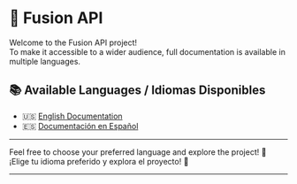 # 🌌 Fusion API

Welcome to the Fusion API project!  
To make it accessible to a wider audience, full documentation is available in multiple languages.

## 📚 Available Languages / Idiomas Disponibles

- 🇺🇸 [English Documentation](./README.en.md)
- 🇪🇸 [Documentación en Español](./README.es.md)

---

Feel free to choose your preferred language and explore the project! 🚀  
¡Elige tu idioma preferido y explora el proyecto! 🚀

---
